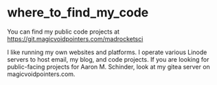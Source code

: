# where_to_find_my_code
You can find my public code projects at https://git.magicvoidpointers.com/madrocketsci

I like running my own websites and platforms. I operate various Linode servers to host email, my blog, and code projects. If you are looking for public-facing projects for Aaron M. Schinder, look at my gitea server on magicvoidpointers.com.
